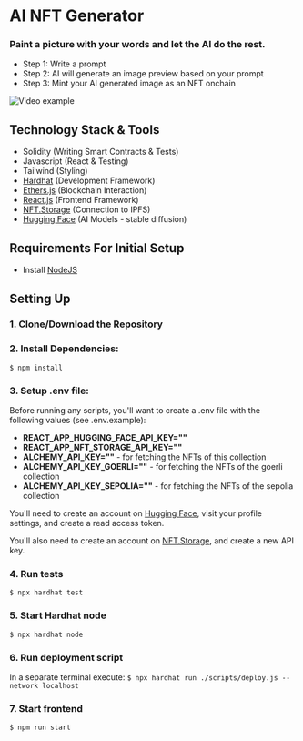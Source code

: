 # AI NFT Generator

### Paint a picture with your words and let the AI do the rest.

- Step 1: Write a prompt
- Step 2: AI will generate an image preview based on your prompt
- Step 3: Mint your AI generated image as an NFT onchain

![Video example](./public/video.gif)

## Technology Stack & Tools

- Solidity (Writing Smart Contracts & Tests)
- Javascript (React & Testing)
- Tailwind (Styling)
- [Hardhat](https://hardhat.org/) (Development Framework)
- [Ethers.js](https://docs.ethers.io/v5/) (Blockchain Interaction)
- [React.js](https://reactjs.org/) (Frontend Framework)
- [NFT.Storage](https://nft.storage/) (Connection to IPFS)
- [Hugging Face](https://huggingface.co/) (AI Models - stable diffusion)

## Requirements For Initial Setup

- Install [NodeJS](https://nodejs.org/en/)

## Setting Up

### 1. Clone/Download the Repository

### 2. Install Dependencies:

`$ npm install`

### 3. Setup .env file:

Before running any scripts, you'll want to create a .env file with the following values (see .env.example):

- **REACT_APP_HUGGING_FACE_API_KEY=""**
- **REACT_APP_NFT_STORAGE_API_KEY=""**
- **ALCHEMY_API_KEY=""** - for fetching the NFTs of this collection
- **ALCHEMY_API_KEY_GOERLI=""** - for fetching the NFTs of the goerli collection
- **ALCHEMY_API_KEY_SEPOLIA=""** - for fetching the NFTs of the sepolia collection

You'll need to create an account on [Hugging Face](https://huggingface.co/), visit your profile settings, and create a read access token.

You'll also need to create an account on [NFT.Storage](https://nft.storage/), and create a new API key.

### 4. Run tests

`$ npx hardhat test`

### 5. Start Hardhat node

`$ npx hardhat node`

### 6. Run deployment script

In a separate terminal execute:
`$ npx hardhat run ./scripts/deploy.js --network localhost`

### 7. Start frontend

`$ npm run start`
